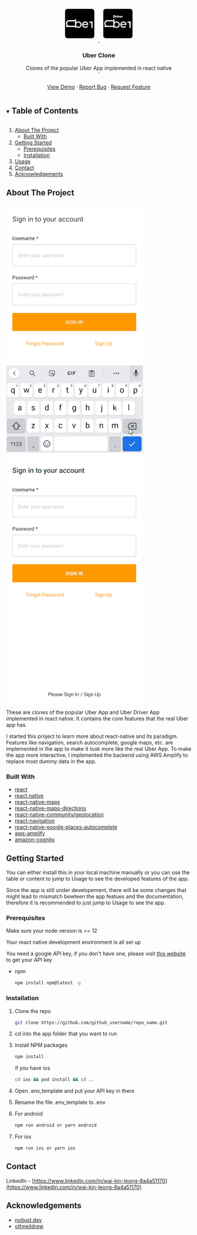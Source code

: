 <!-- PROJECT LOGO -->
<br />
<p align="center">
  <a href="https://github.com/Waiikiin/react-native-UberClone">
    <img src="images/logo.png" alt="Logo" width="100" height="100">
    <img src="images/logo_driver.png" alt="Logo" width="100" height="100">
  </a>

  <h3 align="center">Uber Clone</h3>

  <p align="center">
    Clones of the popular Uber App implemented in react native
    <br />
    `</strong></a>
    <br />
    <br />
    <a href="https://github.com/Waiikiin/react-native-UberClone">View Demo</a>
    ·
    <a href="https://github.com/Waiikiin/react-native-UberClone">Report Bug</a>
    ·
    <a href="https://github.com/Waiikiin/react-native-UberClone">Request Feature</a>
  </p>
</p>



<!-- TABLE OF CONTENTS -->
<details open="open">
  <summary><h2 style="display: inline-block">Table of Contents</h2></summary>
  <ol>
    <li>
      <a href="#about-the-project">About The Project</a>
      <ul>
        <li><a href="#built-with">Built With</a></li>
      </ul>
    </li>
    <li>
      <a href="#getting-started">Getting Started</a>
      <ul>
        <li><a href="#prerequisites">Prerequisites</a></li>
        <li><a href="#installation">Installation</a></li>
      </ul>
    </li>
    <li><a href="#usage">Usage</a></li>
    <li><a href="#contact">Contact</a></li>
    <li><a href="#acknowledgements">Acknowledgements</a></li>
  </ol>
</details>



<!-- ABOUT THE PROJECT -->
## About The Project

<a align="center">
  <img src="images/UserApp.gif">
  <img src="images/DriverApp.gif">
</a>



These are clones of the popular Uber App and Uber Driver App implemented in react native. It contains the core features that the real Uber app has.

I started this project to learn more about react-native and its paradigm. Features like navigation, search autocomplete, google maps, etc. are implemented in the app to make it look more like the real Uber App. To make the app more interactive, I implemented the backend using AWS Amplify to replace most dummy data in the app. 

### Built With

* [react](https://reactjs.org/)
* [react native](https://reactnative.dev/)
* [react-native-maps](https://github.com/react-native-maps/react-native-maps)
* [react-native-maps-directions](react-native-maps-directions)
* [react-native-community/geolocation](https://github.com/react-native-geolocation/react-native-geolocation)
* [react-navigation](https://reactnavigation.org/)
* [react-native-google-places-autocomplete](https://www.npmjs.com/package/react-native-google-places-autocomplete)
* [aws-amplify](https://aws.amazon.com/amplify/)
* [amazon-cognito](https://aws.amazon.com/cognito/)


<!-- GETTING STARTED -->
## Getting Started

You can either install this in your local machine manually or you can use the table or content to jump to Usage to see the developed features of the app.

Since the app is still under developement, there will be some changes that might lead to mismatch bewteen the app featues and the documentation, therefore it is recommended to just jump to Usage to see the app.

### Prerequisites

Make sure your node version is >= 12

Your react native development environment is all set up

You need a google API key, if you don't have one, please visit [this website](https://support.google.com/googleapi/answer/6158862?hl=en) to get your API key


* npm
  ```sh
  npm install npm@latest -g
  ```

### Installation

1. Clone the repo
   ```sh
   git clone https://github.com/github_username/repo_name.git
   ```
2. cd into the app folder that you want to run
3. Install NPM packages
    ```sh
    npm install
    ```
    if you have ios

    ```sh
    cd ios && pod install && cd ..
    ```
4. Open .env_template and put your API key in there
5. Rename the file .env_template to .env
6. For android
    ```sh
    npm run android or yarn android
    ```
7. For ios 
    ```sh
    npm run ios or yarn ios
    ```

<!-- CONTACT -->
## Contact

LinkedIn - [https://www.linkedin.com/in/wai-kin-leong-8a4a51170](https://www.linkedin.com/in/wai-kin-leong-8a4a51170) 



<!-- ACKNOWLEDGEMENTS -->
## Acknowledgements

* [notjust.dev](https://www.notjust.dev/)
* [othneildrew](https://github.com/othneildrew/Best-README-Template)


<!-- MARKDOWN LINKS & IMAGES -->
[UserApp-screenshot]: images/UserApp.gif
[DriverApp-screenshot]: images/DriverApp.gif
